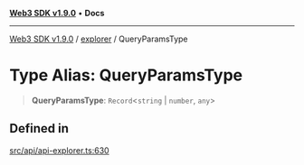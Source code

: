 [**Web3 SDK v1.9.0**](../../../README.md) • **Docs**

***

[Web3 SDK v1.9.0](../../../globals.md) / [explorer](../README.md) / QueryParamsType

# Type Alias: QueryParamsType

> **QueryParamsType**: `Record`\<`string` \| `number`, `any`\>

## Defined in

[src/api/api-explorer.ts:630](https://github.com/Mystic-Nayy/alephium-web3/blob/c1afd789a197ce5fe21f08c2965942090157c33d/packages/web3/src/api/api-explorer.ts#L630)
